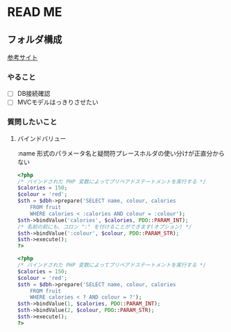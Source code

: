 # READ ME

## フォルダ構成
[参考サイト](https://n314.hatenablog.com/entry/2020/07/16/194927)

### やること
- [ ] DB接続確認
- [ ] MVCモデルはっきりさせたい

### 質問したいこと
1. バインドバリュー
    
    :name 形式のパラメータ名と疑問符プレースホルダの使い分けが正直分からない
    
    ```php
    <?php
    /* バインドされた PHP 変数によってプリペアドステートメントを実行する */
    $calories = 150;
    $colour = 'red';
    $sth = $dbh->prepare('SELECT name, colour, calories
        FROM fruit
        WHERE calories < :calories AND colour = :colour');
    $sth->bindValue('calories', $calories, PDO::PARAM_INT);
    /* 名前の前にも、コロン ":" を付けることができます(オプション) */
    $sth->bindValue(':colour', $colour, PDO::PARAM_STR);
    $sth->execute();
    ?>
    ```
    
    ```php
    <?php
    /* バインドされた PHP 変数によってプリペアドステートメントを実行する */
    $calories = 150;
    $colour = 'red';
    $sth = $dbh->prepare('SELECT name, colour, calories
        FROM fruit
        WHERE calories < ? AND colour = ?');
    $sth->bindValue(1, $calories, PDO::PARAM_INT);
    $sth->bindValue(2, $colour, PDO::PARAM_STR);
    $sth->execute();
    ?>
    ```
